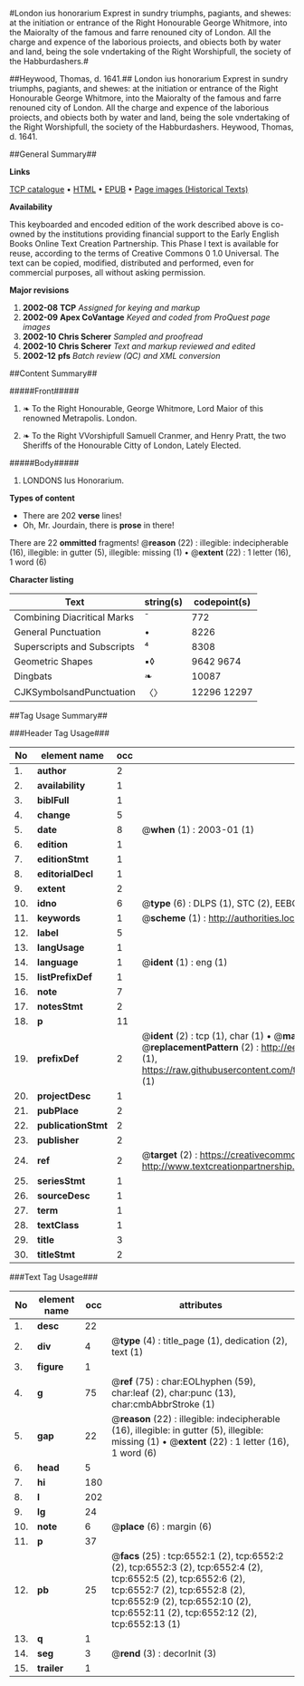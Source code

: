 #London ius honorarium Exprest in sundry triumphs, pagiants, and shewes: at the initiation or entrance of the Right Honourable George Whitmore, into the Maioralty of the famous and farre renouned city of London. All the charge and expence of the laborious proiects, and obiects both by water and land, being the sole vndertaking of the Right Worshipfull, the society of the Habburdashers.#

##Heywood, Thomas, d. 1641.##
London ius honorarium Exprest in sundry triumphs, pagiants, and shewes: at the initiation or entrance of the Right Honourable George Whitmore, into the Maioralty of the famous and farre renouned city of London. All the charge and expence of the laborious proiects, and obiects both by water and land, being the sole vndertaking of the Right Worshipfull, the society of the Habburdashers.
Heywood, Thomas, d. 1641.

##General Summary##

**Links**

[TCP catalogue](http://www.ota.ox.ac.uk/tcp/)  • 
[HTML](http://tei.it.ox.ac.uk/tcp/Texts-HTML/free/A03/A03234.html)  • 
[EPUB](http://tei.it.ox.ac.uk/tcp/Texts-EPUB/free/A03/A03234.epub) • 
[Page images (Historical Texts)](https://data.historicaltexts.jisc.ac.uk/view?pubId=eebo-99841932e&pageId=eebo-99841932e-6552-1)

**Availability**

This keyboarded and encoded edition of the
	       work described above is co-owned by the institutions
	       providing financial support to the Early English Books
	       Online Text Creation Partnership. This Phase I text is
	       available for reuse, according to the terms of Creative
	       Commons 0 1.0 Universal. The text can be copied,
	       modified, distributed and performed, even for
	       commercial purposes, all without asking permission.

**Major revisions**

1. __2002-08__ __TCP__ *Assigned for keying and markup*
1. __2002-09__ __Apex CoVantage__ *Keyed and coded from ProQuest page images*
1. __2002-10__ __Chris Scherer__ *Sampled and proofread*
1. __2002-10__ __Chris Scherer__ *Text and markup reviewed and edited*
1. __2002-12__ __pfs__ *Batch review (QC) and XML conversion*

##Content Summary##

#####Front#####

1. ❧ To the Right Honourable, George Whitmore, Lord Maior of this renowned Metrapolis. London.

1. ❧ To the Right VVorshipfull Samuell Cranmer, and Henry Pratt, the two Sheriffs of the Honourable Citty of London, Lately Elected.

#####Body#####

1. LONDONS Ius Honorarium.

**Types of content**

  * There are 202 **verse** lines!
  * Oh, Mr. Jourdain, there is **prose** in there!

There are 22 **ommitted** fragments! 
 @__reason__ (22) : illegible: indecipherable (16), illegible: in gutter (5), illegible: missing (1)  •  @__extent__ (22) : 1 letter (16), 1 word (6)

**Character listing**


|Text|string(s)|codepoint(s)|
|---|---|---|
|Combining             Diacritical Marks|̄|772|
|General Punctuation|•|8226|
|Superscripts             and Subscripts|⁴|8308|
|Geometric Shapes|▪◊|9642 9674|
|Dingbats|❧|10087|
|CJKSymbolsandPunctuation|〈〉|12296 12297|

##Tag Usage Summary##

###Header Tag Usage###

|No|element name|occ|attributes|
|---|---|---|---|
|1.|__author__|2||
|2.|__availability__|1||
|3.|__biblFull__|1||
|4.|__change__|5||
|5.|__date__|8| @__when__ (1) : 2003-01 (1)|
|6.|__edition__|1||
|7.|__editionStmt__|1||
|8.|__editorialDecl__|1||
|9.|__extent__|2||
|10.|__idno__|6| @__type__ (6) : DLPS (1), STC (2), EEBO-CITATION (1), PROQUEST (1), VID (1)|
|11.|__keywords__|1| @__scheme__ (1) : http://authorities.loc.gov/ (1)|
|12.|__label__|5||
|13.|__langUsage__|1||
|14.|__language__|1| @__ident__ (1) : eng (1)|
|15.|__listPrefixDef__|1||
|16.|__note__|7||
|17.|__notesStmt__|2||
|18.|__p__|11||
|19.|__prefixDef__|2| @__ident__ (2) : tcp (1), char (1)  •  @__matchPattern__ (2) : ([0-9\-]+):([0-9IVX]+) (1), (.+) (1)  •  @__replacementPattern__ (2) : http://eebo.chadwyck.com/downloadtiff?vid=$1&page=$2 (1), https://raw.githubusercontent.com/textcreationpartnership/Texts/master/tcpchars.xml#$1 (1)|
|20.|__projectDesc__|1||
|21.|__pubPlace__|2||
|22.|__publicationStmt__|2||
|23.|__publisher__|2||
|24.|__ref__|2| @__target__ (2) : https://creativecommons.org/publicdomain/zero/1.0/ (1), http://www.textcreationpartnership.org/docs/. (1)|
|25.|__seriesStmt__|1||
|26.|__sourceDesc__|1||
|27.|__term__|1||
|28.|__textClass__|1||
|29.|__title__|3||
|30.|__titleStmt__|2||


###Text Tag Usage###

|No|element name|occ|attributes|
|---|---|---|---|
|1.|__desc__|22||
|2.|__div__|4| @__type__ (4) : title_page (1), dedication (2), text (1)|
|3.|__figure__|1||
|4.|__g__|75| @__ref__ (75) : char:EOLhyphen (59), char:leaf (2), char:punc (13), char:cmbAbbrStroke (1)|
|5.|__gap__|22| @__reason__ (22) : illegible: indecipherable (16), illegible: in gutter (5), illegible: missing (1)  •  @__extent__ (22) : 1 letter (16), 1 word (6)|
|6.|__head__|5||
|7.|__hi__|180||
|8.|__l__|202||
|9.|__lg__|24||
|10.|__note__|6| @__place__ (6) : margin (6)|
|11.|__p__|37||
|12.|__pb__|25| @__facs__ (25) : tcp:6552:1 (2), tcp:6552:2 (2), tcp:6552:3 (2), tcp:6552:4 (2), tcp:6552:5 (2), tcp:6552:6 (2), tcp:6552:7 (2), tcp:6552:8 (2), tcp:6552:9 (2), tcp:6552:10 (2), tcp:6552:11 (2), tcp:6552:12 (2), tcp:6552:13 (1)|
|13.|__q__|1||
|14.|__seg__|3| @__rend__ (3) : decorInit (3)|
|15.|__trailer__|1||
